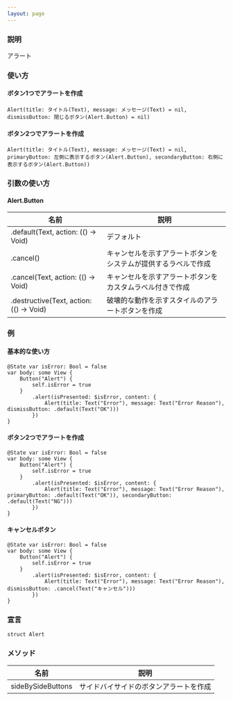 ```yaml
---
layout: page
---
```


### 説明

アラート

### 使い方

#### ボタン1つでアラートを作成

    Alert(title: タイトル(Text), message: メッセージ(Text) = nil, dismissButton: 閉じるボタン(Alert.Button) = nil)

#### ボタン2つでアラートを作成

    Alert(title: タイトル(Text), message: メッセージ(Text) = nil, primaryButton: 左側に表示するボタン(Alert.Button), secondaryButton: 右側に表示するボタン(Alert.Button))

### 引数の使い方

#### Alert.Button

| 名前                                      | 説明                              |
| --------------------------------------- | ------------------------------- |
| .default(Text, action: (() -> Void)     | デフォルト                           |
| .cancel()                               | キャンセルを示すアラートボタンをシステムが提供するラベルで作成 |
| .cancel(Text, action: (() -> Void)      | キャンセルを示すアラートボタンをカスタムラベル付きで作成    |
| .destructive(Text, action: (() -> Void) | 破壊的な動作を示すスタイルのアラートボタンを作成        |

### 例

#### 基本的な使い方

    @State var isError: Bool = false
    var body: some View {
        Button("Alert") {
            self.isError = true
        }
            .alert(isPresented: $isError, content: {
                Alert(title: Text("Error"), message: Text("Error Reason"), dismissButton: .default(Text("OK")))
            })
    }

#### ボタン2つでアラートを作成

    @State var isError: Bool = false
    var body: some View {
        Button("Alert") {
            self.isError = true
        }
            .alert(isPresented: $isError, content: {
                Alert(title: Text("Error"), message: Text("Error Reason"), primaryButton: .default(Text("OK")), secondaryButton: .default(Text("NG")))
            })
    }

#### キャンセルボタン

    @State var isError: Bool = false
    var body: some View {
        Button("Alert") {
            self.isError = true
        }
            .alert(isPresented: $isError, content: {
                Alert(title: Text("Error"), message: Text("Error Reason"), dismissButton: .cancel(Text("キャンセル")))
            })
    }

### 宣言

    struct Alert

### メソッド

| 名前                | 説明                  |
| ----------------- | ------------------- |
| sideBySideButtons | サイドバイサイドのボタンアラートを作成 |

